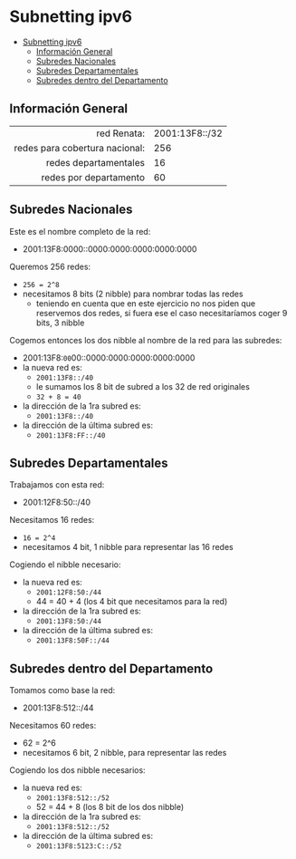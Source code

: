 # Subnetting ipv6

- [Subnetting ipv6](#subnetting-ipv6)
  - [Información General](#información-general)
  - [Subredes Nacionales](#subredes-nacionales)
  - [Subredes Departamentales](#subredes-departamentales)
  - [Subredes dentro del Departamento](#subredes-dentro-del-departamento)

## Información General

|                                |                |
| -----------------------------: | :------------- |
|                    red Renata: | 2001:13F8::/32 |
| redes para cobertura nacional: | 256            |
|          redes departamentales | 16             |
|         redes por departamento | 60             |

## Subredes Nacionales

Este es el nombre completo de la red:

- 2001:13F8:0000::0000:0000:0000:0000:0000

Queremos 256 redes:

- `256 = 2^8`
- necesitamos 8 bits (2 nibble) para nombrar todas las redes 
  - teniendo en cuenta que en este ejercicio no nos piden que reservemos dos redes, si fuera ese el caso necesitaríamos coger 9 bits, 3 nibble

Cogemos entonces los dos nibble al nombre de la red para las subredes:

- 2001:13F8:`00`00::0000:0000:0000:0000:0000
- la nueva red es:
  - `2001:13F8::/40`
  - le sumamos los 8 bit de subred a los 32 de red originales
  - `32 + 8 = 40`
- la dirección de la 1ra subred es:
  - `2001:13F8::/40`
- la dirección de la última subred es:
  - `2001:13F8:FF::/40`

## Subredes Departamentales

Trabajamos con esta red:

- 2001:12F8:50::/40

Necesitamos 16 redes:

- `16 = 2^4`
- necesitamos 4 bit, 1 nibble para representar las 16 redes

Cogiendo el nibble necesario:

- la nueva red es:
  - `2001:12F8:50:/44`
  - 44 = 40 + 4 (los 4 bit que necesitamos para la red)
- la dirección de la 1ra subred es:
  - `2001:13F8:50:/44`
- la dirección de la última subred es:
  - `2001:13F8:50F::/44`

## Subredes dentro del Departamento

Tomamos como base la red:

- 2001:13F8:512::/44

Necesitamos 60 redes:

- 62 = 2^6
- necesitamos 6 bit, 2 nibble, para representar las redes

Cogiendo los dos nibble necesarios:

- la nueva red es:
  - `2001:13F8:512::/52`
  - 52 = 44 + 8 (los 8 bit de los dos nibble)
- la dirección de la 1ra subred es:
  - `2001:13F8:512::/52`
- la dirección de la última subred es:
  - `2001:13F8:5123:C::/52`
